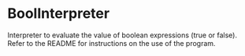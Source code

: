 # BoolInterpreter
Interpreter to evaluate the value of boolean expressions (true or false). Refer to the README for instructions on the use of the program.
